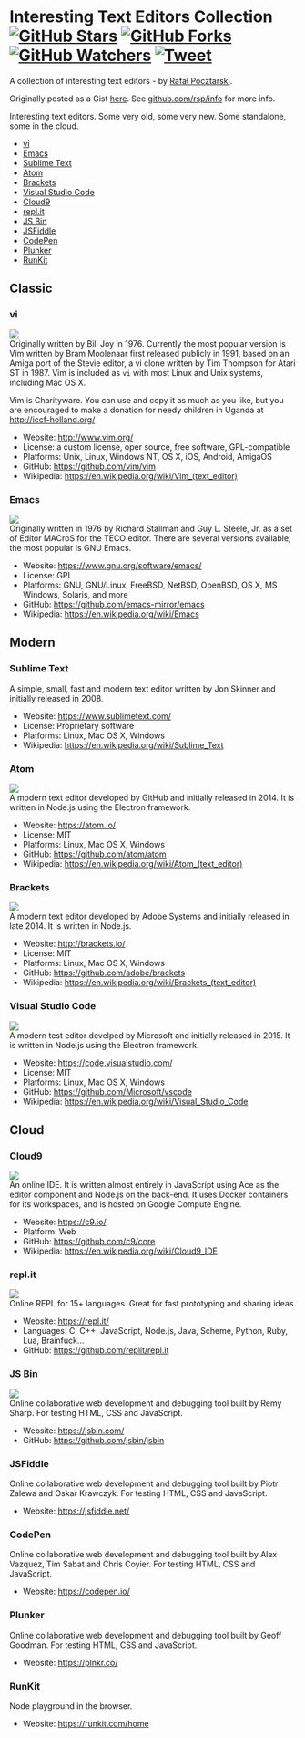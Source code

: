 Interesting Text Editors Collection [![GitHub Stars][stars-img]][stars-url] [![GitHub Forks][forks-img]][forks-url] [![GitHub Watchers][watchers-img]][watchers-url] [![Tweet][tweet-img]][tweet-url]
=
[github-url]: https://github.com/rsp/info
[readme-url]: https://github.com/rsp/info#readme
[issues-url]: https://github.com/rsp/info/issues
[stars-url]: https://github.com/rsp/info/stargazers
[watchers-url]: https://github.com/rsp/info/watchers
[forks-url]: https://github.com/rsp/info/network/members
[tweet-img]: https://img.shields.io/twitter/url/https/github.com/rsp/info/blob/master/text-editors.md.svg?style=social
[tweet-url]: https://twitter.com/intent/tweet?text=Interesting+Text+Editors+Collection+by+@pocztarski:&url=https%3A%2F%2Fgithub.com%2Frsp%2Finfo%2Fblob%2Fmaster%2Ftext-editors.md
[license-url]: https://github.com/rsp/info/blob/master/LICENSE.md
[license-img]: https://img.shields.io/github/license/rsp/info.svg
[stars-img]: https://img.shields.io/github/stars/rsp/info.svg?style=social&amp;label=Stars
[forks-img]: https://img.shields.io/github/forks/rsp/info.svg?style=social&amp;label=Forks
[watchers-img]: https://img.shields.io/github/watchers/rsp/info.svg?style=social&amp;label=Watchers
[travis-url]: https://travis-ci.org/rsp/info
[travis-img]: https://travis-ci.org/rsp/info.svg?branch=master
[snyk-url]: https://snyk.io/test/github/rsp/info
[snyk-img]: https://snyk.io/test/github/rsp/info/badge.svg
[github-follow-url]: https://github.com/rsp
[github-follow-img]: https://img.shields.io/github/followers/rsp.svg?style=social&label=Follow
[twitter-follow-url]: https://twitter.com/intent/follow?screen_name=pocztarski
[twitter-follow-img]: https://img.shields.io/twitter/follow/pocztarski.svg?style=social&label=Follow
[stackoverflow-url]: https://stackoverflow.com/users/613198/rsp
[stackexchange-url]: https://stackexchange.com/users/303952/rsp
[stackexchange-img]: https://stackexchange.com/users/flair/303952.png

A collection of interesting text editors - by [Rafał Pocztarski](https://pocztarski.com/).

Originally posted as a Gist [here](https://gist.github.com/rsp/b8e341a7fe9bf538e59038f6854c9442).
See [github.com/rsp/info](https://github.com/rsp/info) for more info.

Interesting text editors. Some very old, some very new. Some standalone, some in the cloud.

* [vi](#vi)
* [Emacs](#emacs)
* [Sublime Text](#sublime-text)
* [Atom](#atom)
* [Brackets](#brackets)
* [Visual Studio Code](#visual-studio-code)
* [Cloud9](#cloud9)
* [repl.it](#replit)
* [JS Bin](#js-bin)
* [JSFiddle](#jsfiddle)
* [CodePen](#codepen)
* [Plunker](#plunker)
* [RunKit](#runkit)

Classic
-
### vi
![](https://img.shields.io/github/stars/vim/vim.svg?style=social)
<br>
Originally written by Bill Joy in 1976.
Currently the most popular version is Vim written by Bram Moolenaar first released publicly in 1991,
based on an Amiga port of the Stevie editor, a vi clone written by Tim Thompson for Atari ST in 1987.
Vim is included as `vi` with most Linux and Unix systems, including Mac OS X.

Vim is Charityware.  You can use and copy it as much as you like, but you are
encouraged to make a donation for needy children in Uganda at http://iccf-holland.org/

* Website: http://www.vim.org/
* License: a custom license, oper source, free software, GPL-compatible
* Platforms: Unix, Linux, Windows NT, OS X, iOS, Android, AmigaOS
* GitHub: https://github.com/vim/vim
* Wikipedia: https://en.wikipedia.org/wiki/Vim_(text_editor)

### Emacs
![](https://img.shields.io/github/stars/emacs-mirror/emacs.svg?style=social)
<br>
Originally written in 1976 by Richard Stallman and Guy L. Steele, Jr. as a set of Editor MACroS for the TECO editor.
There are several versions available, the most popular is GNU Emacs.

* Website: https://www.gnu.org/software/emacs/
* License: GPL
* Platforms: GNU, GNU/Linux, FreeBSD, NetBSD, OpenBSD, OS X, MS Windows, Solaris, and more
* GitHub: https://github.com/emacs-mirror/emacs
* Wikipedia: https://en.wikipedia.org/wiki/Emacs

Modern
-
### Sublime Text
A simple, small, fast and modern text editor written by	Jon Skinner and initially released in 2008.

* Website: https://www.sublimetext.com/
* License: Proprietary software
* Platforms: Linux, Mac OS X, Windows
* Wikipedia: https://en.wikipedia.org/wiki/Sublime_Text

### Atom
![](https://img.shields.io/github/stars/atom/atom.svg?style=social)
<br>
A modern text editor developed by GitHub and initially released in 2014.
It is written in Node.js using the Electron framework.

* Website: https://atom.io/
* License: MIT
* Platforms: Linux, Mac OS X, Windows
* GitHub: https://github.com/atom/atom
* Wikipedia: https://en.wikipedia.org/wiki/Atom_(text_editor)

### Brackets
![](https://img.shields.io/github/stars/adobe/brackets.svg?style=social)
<br>
A modern text editor developed by Adobe Systems and initially released in late 2014.
It is written in Node.js.

* Website: http://brackets.io/
* License: MIT
* Platforms: Linux, Mac OS X, Windows
* GitHub: https://github.com/adobe/brackets
* Wikipedia: https://en.wikipedia.org/wiki/Brackets_(text_editor)

### Visual Studio Code
![](https://img.shields.io/github/stars/Microsoft/vscode.svg?style=social)
<br>
A modern test editor develped by Microsoft and initially released in 2015.
It is written in Node.js using the Electron framework.

* Website: https://code.visualstudio.com/
* License: MIT
* Platforms: Linux, Mac OS X, Windows
* GitHub: https://github.com/Microsoft/vscode
* Wikipedia: https://en.wikipedia.org/wiki/Visual_Studio_Code

Cloud
-
### Cloud9
![](https://img.shields.io/github/stars/c9/core.svg?style=social)
<br>
An online IDE. It is written almost entirely in JavaScript using Ace as the editor component
and Node.js on the back-end. It uses Docker containers for its workspaces, and is hosted on Google Compute Engine.

* Website: https://c9.io/
* Platform: Web
* GitHub: https://github.com/c9/core
* Wikipedia: https://en.wikipedia.org/wiki/Cloud9_IDE

### repl.it
![](https://img.shields.io/github/stars/replit/repl.it.svg?style=social)
<br>
Online REPL for 15+ languages. Great for fast prototyping and sharing ideas.
* Website: https://repl.it/
* Languages: C, C++, JavaScript, Node.js, Java, Scheme, Python, Ruby, Lua, Brainfuck...
* GitHub: https://github.com/replit/repl.it

### JS Bin
![](https://img.shields.io/github/stars/jsbin/jsbin.it.svg?style=social)
<br>
Online collaborative web development and debugging tool built by Remy Sharp.
For testing HTML, CSS and JavaScript.

* Website: https://jsbin.com/
* GitHub: https://github.com/jsbin/jsbin

### JSFiddle
Online collaborative web development and debugging tool built by Piotr Zalewa and Oskar Krawczyk.
For testing HTML, CSS and JavaScript.

* Website: https://jsfiddle.net/

### CodePen
Online collaborative web development and debugging tool built by Alex Vazquez, Tim Sabat and Chris Coyier.
For testing HTML, CSS and JavaScript.

* Website: https://codepen.io/

### Plunker
Online collaborative web development and debugging tool built by Geoff Goodman.
For testing HTML, CSS and JavaScript.

* Website: https://plnkr.co/

### RunKit
Node playground in the browser.

* Website: https://runkit.com/home